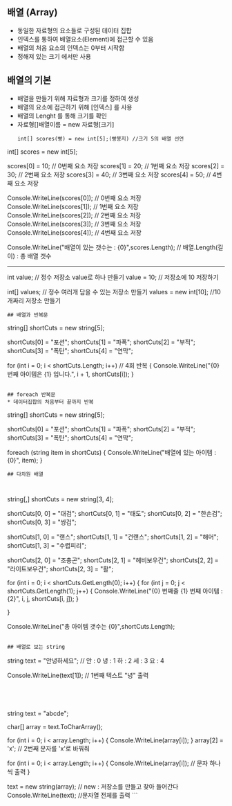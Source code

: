<h2 id="배열-array">배열 (Array)</h2>
<ul>
<li>동일한 자료형의 요소들로 구성된 데이터 집합</li>
<li>인덱스를 통하여 배열요소(Element)에 접근할 수 있음</li>
<li>배열의 처음 요소의 인덱스는 0부터 시작함</li>
<li>정해져 있는 크기 에서만 사용</li>
</ul>
<h2 id="배열의-기본">배열의 기본</h2>
<ul>
<li>배열을 만들기 위해 자료형과 크기를 정하여 생성</li>
<li>배열의 요소에 접근하기 위해 [인덱스] 를 사용</li>
<li>배열의 Lenght 를 통해 크기를 확인</li>
<li>자료형[]배열이름 = new 자료형[크기]<pre><code>int[] scores(빵) = new int[5];(빵봉지) //크기 5의 배열 선언
</code></pre></li>
</ul>
<p>int[] scores = new int[5];</p>
<p>scores[0] = 10; // 0번째 요소 저장
scores[1] = 20; // 1번째 요소 저장
scores[2] = 30; // 2번째 요소 저장
scores[3] = 40; // 3번째 요소 저장
scores[4] = 50; // 4번째 요소 저장</p>
<p>Console.WriteLine(scores[0]);    // 0번째 요소 저장
Console.WriteLine(scores[1]);    // 1번째 요소 저장
Console.WriteLine(scores[2]);    // 2번째 요소 저장
Console.WriteLine(scores[3]);    // 3번째 요소 저장
Console.WriteLine(scores[4]);    // 4번째 요소 저장</p>
<p>Console.WriteLine(&quot;배열이 있는 갯수는 : {0}&quot;,scores.Length);
// 배열.Length(길이) : 총 배열 갯수</p>
<hr />
<p>int value; // 정수 저장소 value로 하나 만들기
value = 10; // 저장소에 10 저장하기</p>
<p>int[] values; // 정수 여러개 담을 수 있는 저장소 만들기
values = new int[10]; //10개짜리 저장소 만들기</p>
<pre><code>## 배열과 반복문
</code></pre><p> string[] shortCuts = new string[5];</p>
<p> shortCuts[0] = &quot;포션&quot;;
 shortCuts[1] = &quot;파폭&quot;;
 shortCuts[2] = &quot;부적&quot;;
 shortCuts[3] = &quot;폭탄&quot;;
 shortCuts[4] = &quot;연막&quot;;</p>
<p> for (int i = 0; i &lt; shortCuts.Length; i++) // 4회 반복
 {
     Console.WriteLine(&quot;{0}번째 아이템은 {1} 입니다.&quot;, i + 1, shortCuts[i]);
 }</p>
<pre><code>
## foreach 반복문
* 데이터집합의 처음부터 끝까지 반복
</code></pre><p>string[] shortCuts = new string[5];</p>
<p>shortCuts[0] = &quot;포션&quot;;
shortCuts[1] = &quot;파폭&quot;;
shortCuts[2] = &quot;부적&quot;;
shortCuts[3] = &quot;폭탄&quot;;
shortCuts[4] = &quot;연막&quot;;</p>
<p>foreach (string item in shortCuts)
{
    Console.WriteLine(&quot;배열에 있는 아이템 : {0}&quot;, item);
}</p>
<pre><code>## 다차원 배열


</code></pre><p>string[,] shortCuts = new string[3, 4];</p>
<p>shortCuts[0, 0] = &quot;대검&quot;;
shortCuts[0, 1] = &quot;태도&quot;;
shortCuts[0, 2] = &quot;한손검&quot;;
shortCuts[0, 3] = &quot;쌍검&quot;;</p>
<p>shortCuts[1, 0] = &quot;랜스&quot;;
shortCuts[1, 1] = &quot;건랜스&quot;;
shortCuts[1, 2] = &quot;해머&quot;;
shortCuts[1, 3] = &quot;수렵피리&quot;;</p>
<p>shortCuts[2, 0] = &quot;조충곤&quot;;
shortCuts[2, 1] = &quot;헤비보우건&quot;;
shortCuts[2, 2] = &quot;라이트보우건&quot;;
shortCuts[2, 3] = &quot;활&quot;;</p>
<p>for (int i = 0; i &lt; shortCuts.GetLength(0); i++)
{
    for (int j = 0; j &lt; shortCuts.GetLength(1); j++)
    {
        Console.WriteLine(&quot;{0} 번째줄 {1} 번째 아이템 : {2}&quot;, i, j, shortCuts[i, j]);
    }</p>
<p>}</p>
<p>Console.WriteLine(&quot;총 아이템 갯수는 {0}&quot;,shortCuts.Length);</p>
<pre><code>
## 배열로 보는 string
</code></pre><p>string text = &quot;안녕하세요&quot;; // 안 : 0 녕 : 1 하 : 2 세 : 3 요 : 4</p>
<p>Console.WriteLine(text[1]); // 1번째 텍스트 &quot;녕&quot; 출력</p>
<pre><code>

</code></pre><p>string text = &quot;abcde&quot;;</p>
<p>char[] array = text.ToCharArray();</p>
<p>for (int i = 0; i &lt; array.Length; i++)
{
    Console.WriteLine(array[i]);
}
array[2] = 'x'; // 2번째 문자를 'x'로 바꿔줘</p>
<p>for (int i = 0; i &lt; array.Length; i++)
{
    Console.WriteLine(array[i]); // 문자 하나씩 출력
}</p>
<p>text = new string(array); // new : 저장소를 만들고 찾아 들어간다
Console.WriteLine(text); //문자열 전체를 출력
```</p>